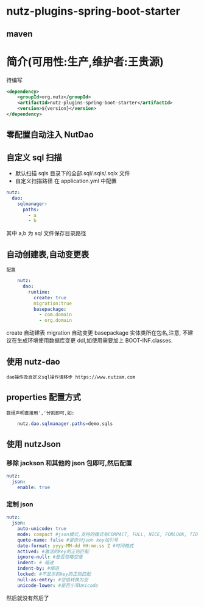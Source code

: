 # nutz-plugins-spring-boot-starter

## maven

# 简介(可用性:生产,维护者:王贵源)

待编写

```xml
<dependency>
	<groupId>org.nutz</groupId>
	<artifactId>nutz-plugins-spring-boot-starter</artifactId>
	<version>${version}</version>
</dependency>
```

## 零配置自动注入 NutDao

## 自定义 sql 扫描

- 默认扫描 sqls 目录下的全部.sql/.sqls/.sqlx 文件
- 自定义扫描路径 在 application.yml 中配置

```yml
nutz:
  dao:
    sqlmanager:
      paths:
        - a
        - b
```

其中 a,b 为 sql 文件保存目录路径

## 自动创建表,自动变更表

    配置

```yml
    nutz:
      dao:
        runtime:
          create: true
          migration:true
          basepackage:
            - com.domain
            - org.domain
```

create 自动建表
migration 自动变更
basepackage 实体类所在包名,注意, 不建议在生成环境使用数据库变更 ddl,如使用需要加上 BOOT-INF.classes.

## 使用 nutz-dao

    dao操作及自定义sql操作请移步 https://www.nutzam.com

## properties 配置方式

    数组声明直接用','分割即可,如:

```java
    nutz.dao.sqlmanager.paths=demo,sqls
```

## 使用 nutzJson

### 移除 jackson 和其他的 json 包即可,然后配置

```yml
nutz:
  json:
    enable: true
```

### 定制 json

```yml
nutz:
  json:
    auto-unicode: true
    mode: compact #json模式,支持的模式有COMPACT, FULL, NICE, FORLOOK, TIDY
    quote-name: false #是否对json key加引号
    date-format: yyyy-MM-dd HH:mm:ss Z #时间格式
    actived: #激活的key的正则匹配
    ignore-null: #是否忽略空值
    indent: # 缩进
    indent-by: #缩进
    locked: #不显示的key的正则匹配
    null-as-emtry: #空值转换为空
    unicode-lower: #是否小写Unicode
```

然后就没有然后了
